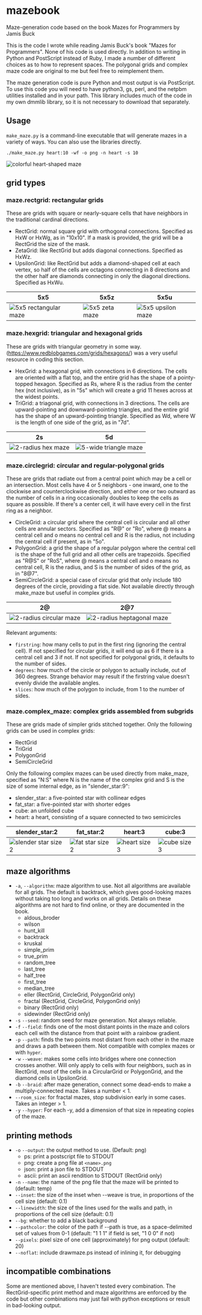 # mazebook
Maze-generation code based on the book Mazes for Programmers by Jamis Buck

This is the code I wrote while reading Jamis Buck's book "Mazes for
Programmers".  None of his code is used directly.  In addition to writing
in Python and PostScript instead of Ruby, I made a number of different
choices as to how to represent spaces.  The polygonal grids and complex
maze code are original to me but feel free to reimplement them.

The maze generation code is pure Python and most output is via PostScript.
To use this code you will need to have python3, gs, perl, and the netpbm
utilities installed and in your path.  This library includes much of the
code in my own dmmlib library, so it is not necessary to download that
separately.

## Usage
`make_maze.py` is a command-line executable that will generate mazes in a
variety of ways.  You can also use the libraries directly.

`./make_maze.py heart:10 -wf -o png -n heart -s 10`

![colorful heart-shaped maze](images/heart.png)

## grid types

### maze.rectgrid: rectangular grids

These are grids with square or nearly-square cells that have neighbors in the
traditional cardinal directions.

* RectGrid: normal square grid with orthogonal connections.  Specified as HxW or HxWg, as in "10x10".  If a mask is provided, the grid will be a RectGrid the size of the mask.
* ZetaGrid: like RectGrid but adds diagonal connections. Specified as HxWz.
* UpsilonGrid: like RectGrid but adds a diamond-shaped cell at each vertex, so half of the cells are octagons connecting in 8 directions and the other half are diamonds connecting in only the diagonal directions.  Specified as HxWu.

| 5x5 | 5x5z | 5x5u |
|--|--|--|
| ![5x5 rectangular maze](images/5x5.png) | ![5x5 zeta maze](images/5x5z.png) | ![5x5 upsilon maze](images/5x5u.png)|

### maze.hexgrid: triangular and hexagonal grids

These are grids with triangular geometry in some way.  (https://www.redblobgames.com/grids/hexagons/) was a very useful resource in coding this section.

* HexGrid: a hexagonal grid, with connections in 6 directions. The cells are oriented with a flat top, and the entire grid has the shape of a pointy-topped hexagon.  Specified as Rs, where R is the radius from the center hex (not inclusive), as in "5s" which will create a grid 11 hexes across at the widest points.
* TriGrid: a triagonal grid, with connections in 3 directions.  The cells are upward-pointing and downward-pointing triangles, and the entire grid has the shape of an upward-pointing triangle.  Specified as Wd, where W is the length of one side of the grid, as in "7d".

| 2s | 5d |
|--|--|
| ![2-radius hex maze](images/2s.png) | ![5-wide triangle maze](images/5d.png) |

### maze.circlegrid: circular and regular-polygonal grids

These are grids that radiate out from a central point which may be a cell or
an intersection.  Most cells have 4 or 5 neighbors - one inward, one to the
clockwise and counterclockwise direction, and either one or two outward
as the number of cells in a ring occasionally doubles to keep the cells
as square as possible.  If there's a center cell, it will have every cell
in the first ring as a neighbor.

* CircleGrid: a circular grid where the central cell is circular and all other cells are annular sectors.  Specified as "R@" or "Ro", where @ means a central cell and o means no central cell and R is the radius, not including the central cell if present, as in "5o".
* PolygonGrid: a grid the shape of a regular polygon where the central cell is the shape of the full grid and all other cells are trapezoids.  Specified as "R@S" or "RoS", where @ means a central cell and o means no central cell, R is the radius, and S is the number of sides of the grid, as in "8@7".
* SemiCircleGrid: a special case of circular grid that only include 180 degrees of the circle, providing a flat side.  Not available directly through make_maze but useful in complex grids.

| 2@ | 2@7 |
|--|--|
| ![2-radius circular maze](images/2@.png) | ![2-radius heptagonal maze](images/2@7.png) |

Relevant arguments:

* `firstring`: how many cells to put in the first ring (ignoring the central cell).  If not specified for circular grids, it will end up as 6 if there is a central cell and 3 if not.  If not specified for polygonal grids, it defaults to the number of sides.
* `degrees`: how much of the circle or polygon to actually include, out of 360 degrees.  Strange behavior may result if the firstring value doesn't evenly divide the available angles.
* `slices`: how much of the polygon to include, from 1 to the number of sides.

### maze.complex_maze: complex grids assembled from subgrids

These are grids made of simpler grids stitched together.  Only the following grids can be used in complex grids:

* RectGrid
* TriGrid
* PolygonGrid
* SemiCircleGrid

Only the following complex mazes can be used directly from make_maze, specified as "N:S" where N is the name of the complex grid and S is the size of some internal edge, as in "slender_star:9":

* slender_star: a five-pointed star with collinear edges
* fat_star: a five-pointed star with shorter edges
* cube: an unfolded cube
* heart: a heart, consisting of a square connected to two semicircles

| slender_star:2 | fat_star:2 | heart:3 | cube:3 |
|--|--|--|--|
| ![slender star size 2](images/slender_star-2.png) | ![fat star size 2](images/fat_star-2.png) | ![heart size 3](images/heart-3.png) | ![cube size 3](images/cube-3.png) |

## maze algorithms

* `-a`, `--algorithm`: maze algorithm to use.  Not all algorithms are available for all grids.  The default is backtrack, which gives good-looking mazes without taking too long and works on all grids.  Details on these algorithms are not hard to find online, or they are documented in the book.
  - aldous_broder
  - wilson
  - hunt_kill
  - backtrack
  - kruskal
  - simple_prim
  - true_prim
  - random_tree
  - last_tree
  - half_tree
  - first_tree
  - median_tree
  - eller (RectGrid, CircleGrid, PolygonGrid only)
  - fractal (RectGrid, CircleGrid, PolygonGrid only)
  - binary (RectGrid only)
  - sidewinder (RectGrid only)
* `-s` `--seed`: random seed for maze generation.  Not always reliable.
* `-f` `--field`: finds one of the most distant points in the maze and colors each cell with the distance from that point with a rainbow gradient.
* `-p` `--path`: finds the two points most distant from each other in the maze and draws a path between them.  Not compatible with complex mazes or with `hyper`.
* `-w` `--weave`: makes some cells into bridges where one connection crosses another.  Will only apply to cells with four neighbors, such as in RectGrid, most of the cells in a CircularGrid or PolygonGrid, and the diamond cells in UpsilonGrid.
* `-b` `--braid`: after maze generation, connect some dead-ends to make a multiply-connected maze.  Takes a number < 1.
* `--room_size`: for fractal mazes, stop subdivision early in some cases.  Takes an integer > 1.
* `-y` `--hyper`: For each -y, add a dimension of that size in repeating copies of the maze.

## printing methods

* `-o` `--output`: the output method to use.  (Default: png)
  - ps: print a postscript file to STDOUT
  - png: create a png file at `<name>.png`
  - json: print a json file to STDOUT
  - ascii: print an ascii rendition to STDOUT (RectGrid only)
* `-n` `--name`: the name of the png file that the maze will be printed to (default: temp)
* `--inset`: the size of the inset when --weave is true, in proportions of the cell size (default: 0.1)
* `--linewidth`: the size of the lines used for the walls and path, in proportions of the cell size (default: 0.1)
* `--bg`: whether to add a black background
* `--pathcolor`: the color of the path if --path is true, as a space-delimited set of values from 0-1 (default: "1 1 1" if field is set, "1 0 0" if not)
* `--pixels`: pixel size of one cell (approximately) for png output (default: 20)
* `--noflat`: include drawmaze.ps instead of inlining it, for debugging

## incompatible combinations

Some are mentioned above, I haven't tested every combination.  The 
RectGrid-specific print method and maze algorithms are enforced by the code
but other combinations may just fail with python exceptions or result in
bad-looking output.
